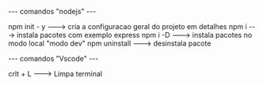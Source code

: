 --- comandos "nodejs" ---

npm init - y                --->    cria a configuracao geral do projeto em detalhes
npm i <express>             --->    instala pacotes com exemplo express
npm i <typescript> -D       --->    instala pacotes no modo local "modo dev"
npm uninstall <typescript>  --->    desinstala pacote


--- comandos "Vscode" ---

crlt + L            --->    Limpa terminal
